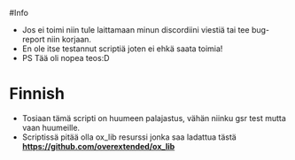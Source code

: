 #Info
- Jos ei toimi niin tule laittamaan minun discordiini viestiä tai tee bug-report niin korjaan.
- En ole itse testannut scriptiä joten ei ehkä saata toimia!
- PS Tää oli nopea teos:D

# Finnish
- Tosiaan tämä scripti on huumeen palajastus, vähän niinku gsr test mutta vaan huumeille. 
- Scriptissä pitää olla ox_lib resurssi jonka saa ladattua tästä **https://github.com/overextended/ox_lib**

